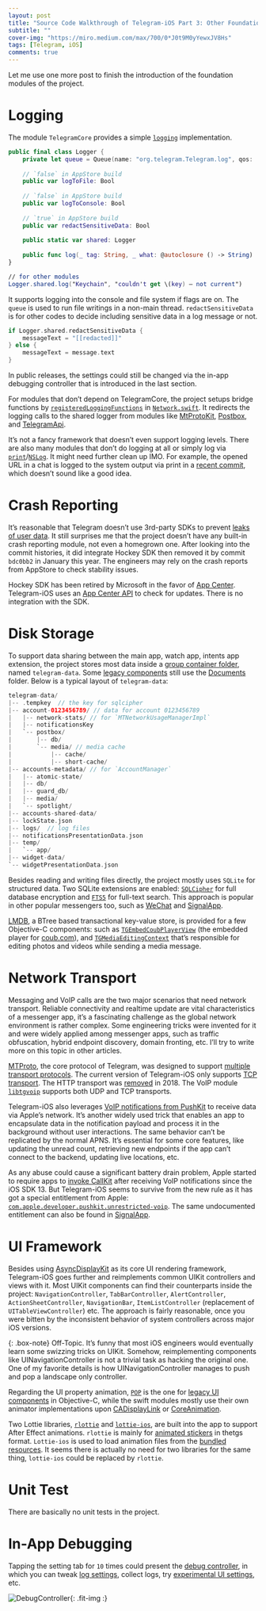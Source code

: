 ```yaml
---
layout: post
title: "Source Code Walkthrough of Telegram-iOS Part 3: Other Foundations"
subtitle: ""
cover-img: "https://miro.medium.com/max/700/0*J0t9M0yYewxJV8Hs"
tags: [Telegram, iOS]
comments: true
---
```


Let me use one more post to finish the introduction of the foundation modules of the project.

# Logging

The module `TelegramCore` provides a simple [`logging`](https://github.com/TelegramMessenger/Telegram-iOS/blob/master/submodules/TelegramCore/Sources/Log.swift) implementation.

```swift
public final class Logger {
    private let queue = Queue(name: "org.telegram.Telegram.log", qos: .utility)
    
    // `false` in AppStore build
    public var logToFile: Bool
    
    // `false` in AppStore build
    public var logToConsole: Bool
    
    // `true` in AppStore build
    public var redactSensitiveData: Bool
    
    public static var shared: Logger
    
    public func log(_ tag: String, _ what: @autoclosure () -> String)
}

// for other modules
Logger.shared.log("Keychain", "couldn't get \(key) — not current")
```

It supports logging into the console and file system if flags are on. The `queue` is used to run file writings in a non-main thread. `redactSensitiveData` is for other codes to decide including sensitive data in a log message or not.

```swift
if Logger.shared.redactSensitiveData {
    messageText = "[[redacted]]"
} else {
    messageText = message.text
}
```

In public releases, the settings could still be changed via the in-app debugging controller that is introduced in the last section.

For modules that don’t depend on TelegramCore, the project setups bridge functions by [`registeredLoggingFunctions`](https://github.com/TelegramMessenger/Telegram-iOS/blob/master/submodules/TelegramCore/Sources/Network.swift#L156) in [`Network.swift`](https://github.com/TelegramMessenger/Telegram-iOS/blob/master/submodules/TelegramCore/Sources/Network.swift). It redirects the logging calls to the shared logger from modules like [MtProtoKit](https://github.com/TelegramMessenger/Telegram-iOS/blob/master/submodules/MtProtoKit/Sources/MTLogging.m), [Postbox](https://github.com/TelegramMessenger/Telegram-iOS/blob/master/submodules/Postbox/Sources/PostboxLogging.swift), and [TelegramApi](https://github.com/TelegramMessenger/Telegram-iOS/blob/master/submodules/TelegramApi/Sources/TelegramApiLogger.swift).

It’s not a fancy framework that doesn’t even support logging levels. There are also many modules that don’t do logging at all or simply log via [`print`](https://github.com/TelegramMessenger/Telegram-iOS/search?l=Swift&q=print&type=Code)/[`NSLog`](https://github.com/TelegramMessenger/Telegram-iOS/search?q=NSLog&type=Code). It might need further clean up IMO. For example, the opened URL in a chat is logged to the system output via print in a [recent commit](https://github.com/TelegramMessenger/Telegram-iOS/commit/d5142c876e084bb2df39f0d56a8c2e12d961f91b#diff-7cef1a32e852176c8b9240cd5e3d5e40R8001), which doesn’t sound like a good idea.

# Crash Reporting

It’s reasonable that Telegram doesn’t use 3rd-party SDKs to prevent [leaks of user data](https://blog.zoom.us/wordpress/2020/03/27/zoom-use-of-facebook-sdk-in-ios-client/). It still surprises me that the project doesn’t have any built-in crash reporting module, not even a homegrown one. After looking into the commit histories, it did integrate Hockey SDK then removed it by commit `bdc0bb2` in January this year. The engineers may rely on the crash reports from AppStore to check stability issues.

Hockey SDK has been retired by Microsoft in the favor of [App Center](https://docs.microsoft.com/en-us/appcenter/transition/). Telegram-iOS uses an [App Center API](https://github.com/TelegramMessenger/Telegram-iOS/blob/b3ab501a75cd12ff079f32c299dea4a38ac61bba/submodules/TelegramUI/Sources/AppDelegate.swift#L2198) to check for updates. There is no integration with the SDK.

# Disk Storage

To support data sharing between the main app, watch app, intents app extension, the project stores most data inside a [group container folder](https://github.com/TelegramMessenger/Telegram-iOS/blob/b3ab501a75cd12ff079f32c299dea4a38ac61bba/submodules/TelegramUI/Sources/AppDelegate.swift#L373), named `telegram-data`. Some [legacy components](https://github.com/TelegramMessenger/Telegram-iOS/blob/master/submodules/LegacyComponents/PublicHeaders/LegacyComponents/LegacyComponentsGlobals.h#L56) still use the [Documents](https://github.com/TelegramMessenger/Telegram-iOS/blob/master/submodules/LegacyUI/Sources/TelegramInitializeLegacyComponents.swift#L374) folder. Below is a typical layout of `telegram-data`:

```swift
telegram-data/
|-- .tempkey  // the key for sqlcipher
|-- account-0123456789/ // data for account 0123456789
|   |-- network-stats/ // for `MTNetworkUsageManagerImpl`
|   |-- notificationsKey 
|   `-- postbox/ 
|       |-- db/
|       `-- media/ // media cache
|           |-- cache/
|           |-- short-cache/
|-- accounts-metadata/ // for `AccountManager`
|   |-- atomic-state/
|   |-- db/
|   |-- guard_db/
|   |-- media/
|   `-- spotlight/
|-- accounts-shared-data/
|-- lockState.json
|-- logs/  // log files
|-- notificationsPresentationData.json
|-- temp/
|   `-- app/
|-- widget-data/
`-- widgetPresentationData.json
```

Besides reading and writing files directly, the project mostly uses `SQLite` for structured data. Two SQLite extensions are enabled: [`SQLCipher`](https://github.com/TelegramMessenger/Telegram-iOS/tree/b3ab501a75cd12ff079f32c299dea4a38ac61bba/submodules/sqlcipher) for full database encryption and [`FTS5`](https://github.com/TelegramMessenger/Telegram-iOS/blob/master/submodules/Database/ValueBox/Sources/SqliteValueBox.swift#L617) for full-text search. This approach is popular in other popular messengers too, such as [WeChat](https://github.com/Tencent/wcdb) and [SignalApp](https://github.com/signalapp/Signal-iOS/tree/master/SignalServiceKit/src/Storage).

[LMDB](http://www.lmdb.tech/doc/), a BTree based transactional key-value store, is provided for a few Objective-C components: such as [`TGEmbedCoubPlayerView`](https://github.com/TelegramMessenger/Telegram-iOS/blob/master/submodules/LegacyComponents/Sources/TGEmbedCoubPlayerView.m) (the embedded player for [coub.com](http://coub.com/)), and [`TGMediaEditingContext`](https://github.com/TelegramMessenger/Telegram-iOS/blob/master/submodules/LegacyComponents/Sources/TGMediaEditingContext.m) that’s responsible for editing photos and videos while sending a media message.

# Network Transport

Messaging and VoIP calls are the two major scenarios that need network transport. Reliable connectivity and realtime update are vital characteristics of a messenger app, it’s a fascinating challenge as the global network environment is rather complex. Some engineering tricks were invented for it and were widely applied among messenger apps, such as traffic obfuscation, hybrid endpoint discovery, domain fronting, etc. I’ll try to write more on this topic in other articles.

[MTProto](https://core.telegram.org/mtproto), the core protocol of Telegram, was designed to support [multiple transport protocols](https://core.telegram.org/mtproto/transports). The current version of Telegram-iOS only supports [TCP transport](https://github.com/TelegramMessenger/Telegram-iOS/blob/master/submodules/MtProtoKit/Sources/MTTcpTransport.m). The HTTP transport was [removed](https://github.com/TelegramMessenger/Telegram-iOS/commit/80c64348dcebe2c972ddfef1e2f78bf3c6109391) in 2018. The VoIP module [`libtgvoip`](https://github.com/telegramdesktop/libtgvoip/tree/522550a1e975b17e9048d7a2ab2d5b97cfc2f5d4) supports both UDP and TCP transports.

Telegram-iOS also leverages [VoIP notifications from PushKit](https://developer.apple.com/documentation/pushkit/responding_to_voip_notifications_from_pushkit) to receive data via Apple’s network. It’s another widely used trick that enables an app to encapsulate data in the notification payload and process it in the background without user interactions. The same behavior can’t be replicated by the normal APNS. It’s essential for some core features, like updating the unread count, retrieving new endpoints if the app can’t connect to the backend, updating live locations, etc.

As any abuse could cause a significant battery drain problem, Apple started to require apps to [invoke CallKit](https://developer.apple.com/videos/play/wwdc2019/707?time=624) after receiving VoIP notifications since the iOS SDK 13. But Telegram-iOS seems to survive from the new rule as it has got a special entitlement from Apple: [`com.apple.developer.pushkit.unrestricted-voip`](https://github.com/TelegramMessenger/Telegram-iOS/blob/2cad3d641d130274399e51355ff904ee33f15657/Telegram/Telegram-iOS/Telegram-iOS-AppStoreLLC.entitlements#L37). The same undocumented entitlement can also be found in [SignalApp](https://github.com/signalapp/Signal-iOS/blob/master/Signal/Signal-AppStore.entitlements#L22).

# UI Framework

Besides using [AsyncDisplayKit](https://github.com/TelegramMessenger/Telegram-iOS/tree/master/submodules/AsyncDisplayKit) as its core UI rendering framework, Telegram-iOS goes further and reimplements common UIKit controllers and views with it. Most UIKit components can find their counterparts inside the project: `NavigationController`, `TabBarController`, `AlertController`, `ActionSheetController`, `NavigationBar`, `ItemListController` (replacement of `UITableViewController`) etc. The approach is fairly reasonable, once you were bitten by the inconsistent behavior of system controllers across major iOS versions.

{: .box-note}
Off-Topic. It’s funny that most iOS engineers would eventually learn some swizzing tricks on UIKit. Somehow, reimplementing components like UINavigationController is not a trivial task as hacking the original one. One of my favorite details is how UINavigationController manages to push and pop a landscape only controller.

Regarding the UI property animation, [`POP`](https://github.com/TelegramMessenger/Telegram-iOS/blob/master/submodules/LegacyComponents/Sources/POPAnimation.mm) is the one for [legacy UI components](https://github.com/TelegramMessenger/Telegram-iOS/tree/master/submodules/LegacyComponents) in Objective-C, while the swift modules mostly use their own animator implementations upon [CADisplayLink](https://github.com/TelegramMessenger/Telegram-iOS/blob/master/submodules/Display/Source/DisplayLinkAnimator.swift) or [CoreAnimation](https://github.com/TelegramMessenger/Telegram-iOS/blob/master/submodules/Display/Source/CAAnimationUtils.swift).

Two Lottie libraries, [`rlottie`](https://github.com/TelegramMessenger/Telegram-iOS/tree/master/submodules/rlottie) and [`lottie-ios`](https://github.com/TelegramMessenger/Telegram-iOS/tree/master/submodules/lottie-ios), are built into the app to support After Effect animations. `rlottie` is mainly for [animated stickers](https://telegram.org/blog/animated-stickers) in thetgs format. `Lottie-ios` is used to load animation files from the [bundled resources](https://github.com/TelegramMessenger/Telegram-iOS/tree/master/submodules/TelegramUI/Resources/Animations). It seems there is actually no need for two libraries for the same thing, `lottie-ios` could be replaced by `rlottie`.

# Unit Test

There are basically no unit tests in the project.

# In-App Debugging

Tapping the setting tab for `10` times could present the [debug controller](https://github.com/TelegramMessenger/Telegram-iOS/blob/master/submodules/SettingsUI/Sources/DebugController.swift), in which you can tweak [log settings](https://github.com/TelegramMessenger/Telegram-iOS/blob/master/submodules/TelegramCore/Sources/LoggingSettings.swift), collect logs, try [experimental UI settings](https://github.com/TelegramMessenger/Telegram-iOS/blob/master/submodules/TelegramUIPreferences/Sources/ExperimentalUISettings.swift), etc.

![DebugController](/assets/tg-ios/part-3-DebugController.jpg){: .fit-img :}